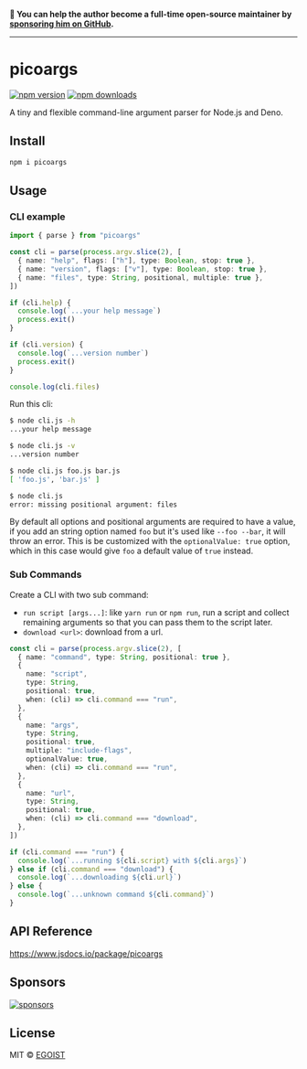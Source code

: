 **💛 You can help the author become a full-time open-source maintainer by [sponsoring him on GitHub](https://github.com/sponsors/egoist).**

---

# picoargs

[![npm version](https://badgen.net/npm/v/picoargs)](https://npm.im/picoargs) [![npm downloads](https://badgen.net/npm/dm/picoargs)](https://npm.im/picoargs)

A tiny and flexible command-line argument parser for Node.js and Deno.

## Install

```bash
npm i picoargs
```

## Usage

### CLI example

```ts
import { parse } from "picoargs"

const cli = parse(process.argv.slice(2), [
  { name: "help", flags: ["h"], type: Boolean, stop: true },
  { name: "version", flags: ["v"], type: Boolean, stop: true },
  { name: "files", type: String, positional, multiple: true },
])

if (cli.help) {
  console.log(`...your help message`)
  process.exit()
}

if (cli.version) {
  console.log(`...version number`)
  process.exit()
}

console.log(cli.files)
```

Run this cli:

```bash
$ node cli.js -h
...your help message

$ node cli.js -v
...version number

$ node cli.js foo.js bar.js
[ 'foo.js', 'bar.js' ]

$ node cli.js
error: missing positional argument: files
```

By default all options and positional arguments are required to have a value, if you add an string option named `foo` but it's used like `--foo --bar`, it will throw an error. This is be customized with the `optionalValue: true` option, which in this case would give `foo` a default value of `true` instead.

### Sub Commands

Create a CLI with two sub command:

- `run script [args...]`: like `yarn run` or `npm run`, run a script and collect remaining arguments so that you can pass them to the script later.
- `download <url>`: download from a url.

```ts
const cli = parse(process.argv.slice(2), [
  { name: "command", type: String, positional: true },
  {
    name: "script",
    type: String,
    positional: true,
    when: (cli) => cli.command === "run",
  },
  {
    name: "args",
    type: String,
    positional: true,
    multiple: "include-flags",
    optionalValue: true,
    when: (cli) => cli.command === "run",
  },
  {
    name: "url",
    type: String,
    positional: true,
    when: (cli) => cli.command === "download",
  },
])

if (cli.command === "run") {
  console.log(`...running ${cli.script} with ${cli.args}`)
} else if (cli.command === "download") {
  console.log(`...downloading ${cli.url}`)
} else {
  console.log(`...unknown command ${cli.command}`)
}
```

## API Reference

https://www.jsdocs.io/package/picoargs

## Sponsors

[![sponsors](https://sponsors-images.egoist.sh/sponsors.svg)](https://github.com/sponsors/egoist)

## License

MIT &copy; [EGOIST](https://github.com/sponsors/egoist)
